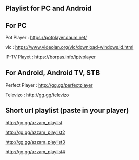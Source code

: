 
Playlist for PC and Android
---------------------------



For PC
-----------------------------------------
Pot Player : https://potplayer.daum.net/

vlc : https://www.videolan.org/vlc/download-windows.id.html

IP-TV Playet :  https://borpas.info/iptvplayer



For Android, Android TV, STB
-----------------------------------------
Perfect Player : http://gg.gg/perfectplayer

Televizo : http://gg.gg/televizo



Short url playlist (paste in your player)
-----------------------------------------
http://gg.gg/azzam_playlist

http://gg.gg/azzam_playlist2

http://gg.gg/azzam_playlist3

http://gg.gg/azzam_playlist4
